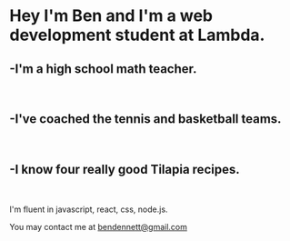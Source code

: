 

<h1>Hey I'm Ben and I'm a web development student at Lambda.</h1>

<h2>-I'm a high school math teacher.</h2><br>
<h2>-I've coached the tennis and basketball teams.</h2><br>
<h2>-I know four really good Tilapia recipes.</h2><br>

I'm fluent in javascript, react, css, node.js.

You may contact me at bendennett@gmail.com
